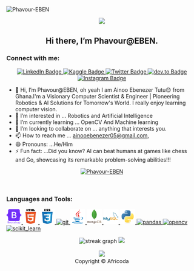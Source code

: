 <p align="left"> <img src="https://komarev.com/ghpvc/?username=Phavour-EBEN&label=Profile%20views&color=0e75b6&style=flat" alt="Phavour-EBEN" /> </p>
<div id="header" align="center">
  <img src="https://media.giphy.com/media/M9gbBd9nbDrOTu1Mqx/giphy.gif" width="100"/><br>
  
  ## Hi there, I’m Phavour@EBEN.
  <h3 align="left">Connect with me:</h3>
  <div id="badges">
  <a href="www.linkedin.com/in/ebenezer-ainoo">
    <img src="https://img.shields.io/badge/LinkedIn-blue?style=for-the-badge&logo=linkedin&logoColor=white" alt="LinkedIn Badge"/>
  </a>
  <a href="https://www.kaggle.com/phav0ur">
    <img src="https://img.shields.io/badge/Kaggle-blue?style=for-the-badge&logo=kaggle&logoColor=white" alt="Kaggle Badge"/>
  </a>

  <a href="https://twitter.com/EBEN_PHAVOUR">
    <img src="https://img.shields.io/badge/Twitter-blue?style=for-the-badge&logo=twitter&logoColor=white" alt="Twitter Badge"/>
  </a>
  <a href="https://dev.to/phavour_eben">
    <img src="https://img.shields.io/badge/DEV.TO-black?style=for-the-badge&logo=dev.to&logoColor=white" alt="dev.to Badge"/>
  </a>
  
<!--   <a href="http://www.kelvinamoaba.me">
    <img src="https://img.shields.io/badge/WEBSITE-greenblue?style=for-the-badge&logo=Google-chrome&logoColor=white" alt="website Badge"/>
  </a> -->
<!--   <a href="https://t.me/a_moaba">
    <img src="https://img.shields.io/badge/Telegram-blue?style=for-the-badge&logo=telegram&logoColor=white" alt="telegram Badge"/>
  </a> -->
   <a href="https://www.instagram.com/ebenezer.ainoo.752">
       <img src="https://img.shields.io/badge/Instagram-purple?style=for-the-badge&logo=instagram&logoColor=white" alt="Instagram Badge"/>
   </a>
</div>
</div>

- 👋 Hi, I’m Phavour@EBEN, oh yeah I am Ainoo Ebenezer Tutu😊 from Ghana.I'm a Visionary Computer Scientist & Engineer | Pioneering Robotics & AI Solutions for Tomorrow's World. I really enjoy learning computer vision.
- 👀 I’m interested in ... Robotics and Artificial Intelligence
- 🌱 I’m currently learning ... OpenCV And Machine learning 
- 💞️ I’m looking to collaborate on ... anything that interests you.
- 📫 How to reach me ... ainooebenezer05@gmail.com,
- 😄 Pronouns: ...He/Him
- ⚡ Fun fact: ...Did you know? AI can beat humans at games like chess and Go, showcasing its remarkable problem-solving abilities!!!


<p align="center"> <a href="https://github.com/ryo-ma/github-profile-trophy"><img src="https://github-profile-trophy.vercel.app/?username=Phavour-EBEN" alt="Phavour-EBEN" /></a> </p><br>

 

<h3 align="left">Languages and Tools:</h3>
<p align="left">
  <a href="https://getbootstrap.com" target="_blank">
    <img src="https://raw.githubusercontent.com/devicons/devicon/master/icons/bootstrap/bootstrap-plain-wordmark.svg" alt="bootstrap" width="40" height="40"/>
  </a>
  <a href="https://www.w3.org/html/" target="_blank">
    <img src="https://raw.githubusercontent.com/devicons/devicon/master/icons/html5/html5-original-wordmark.svg" alt="html5" width="40" height="40"/>
  </a>
  <a href="https://www.w3schools.com/css/" target="_blank">
    <img src="https://raw.githubusercontent.com/devicons/devicon/master/icons/css3/css3-original-wordmark.svg" alt="css3" width="40" height="40"/>
  </a>
  <a href="https://git-scm.com/" target="_blank">
    <img src="https://www.vectorlogo.zone/logos/git-scm/git-scm-icon.svg" alt="git" width="40" height="40"/>
  </a>
  <a href="https://www.java.com" target="_blank">
    <img src="https://raw.githubusercontent.com/devicons/devicon/master/icons/java/java-original.svg" alt="java" width="40" height="40"/>
  </a>
  <a href="https://www.mongodb.com/" target="_blank">
    <img src="https://raw.githubusercontent.com/devicons/devicon/master/icons/mongodb/mongodb-original-wordmark.svg" alt="mongodb" width="40" height="40"/>
  </a>
  <a href="https://www.mysql.com/" target="_blank">
    <img src="https://raw.githubusercontent.com/devicons/devicon/master/icons/mysql/mysql-original-wordmark.svg" alt="mysql" width="40" height="40"/>
  </a>
  <a href="https://www.python.org" target="_blank">
    <img src="https://raw.githubusercontent.com/devicons/devicon/master/icons/python/python-original.svg" alt="python" width="40" height="40"/>
  </a>
  <a href="https://pandas.pydata.org/" target="_blank">
    <img src="https://upload.wikimedia.org/wikipedia/commons/e/ed/Pandas_logo.svg" alt="pandas" width="40" height="40"/>
  </a>
  <a href="https://opencv.org/" target="_blank">
    <img src="https://www.vectorlogo.zone/logos/opencv/opencv-icon.svg" alt="opencv" width="40" height="40"/>
  </a>
  <a href="https://scikit-learn.org/" target="_blank">
    <img src="https://upload.wikimedia.org/wikipedia/commons/0/05/Scikit_learn_logo_small.svg" alt="scikit_learn" width="40" height="40"/>
  </a>
</p>






<div align="center">
  <img src="https://streak-stats.demolab.com?user=Phavour-EBEN&theme=carbonfox" height="220" alt="streak graph" />
  <picture align="center" >
  <img src="https://github-readme-stats.vercel.app/api?username=Phavour-EBEN&show_icons=true&theme=radical" />
</picture>
</div><br>
<div align="center">
  <picture align="center" >
  <img src="https://github-readme-stats.vercel.app/api/top-langs/?username=Phavour-EBEN&langs_count=8&count_private=false&layout=compact&theme=react&hide_border=true&bg_color=0D1117" />
</picture>
</div>

<div align="center"> 
  Copyright © Africoda
</div>


<!---
Phavour-EBEN/Phavour-EBEN is a ✨ special ✨ repository because its `README.md` (this file) appears on your GitHub profile.
You can click the Preview link to take a look at your changes.
--->
